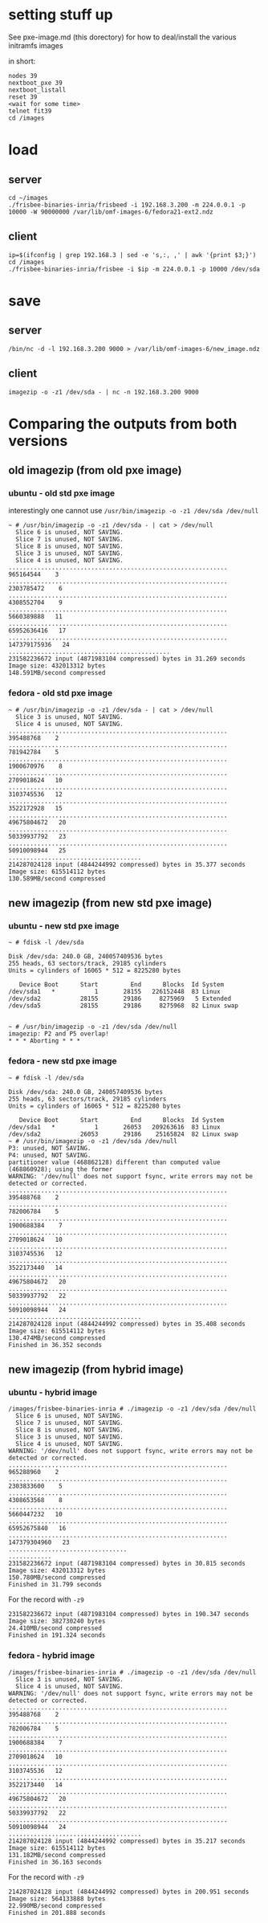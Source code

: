 # setting stuff up

See pxe-image.md (this dorectory) for how to deal/install the various initramfs images

in short:

    nodes 39
    nextboot_pxe 39
    nextboot_listall
    reset 39
    <wait for some time>
    telnet fit39
    cd /images


# load
## server
    cd ~/images
    ./frisbee-binaries-inria/frisbeed -i 192.168.3.200 -m 224.0.0.1 -p 10000 -W 90000000 /var/lib/omf-images-6/fedora21-ext2.ndz
## client
    ip=$(ifconfig | grep 192.168.3 | sed -e 's,:, ,' | awk '{print $3;}')
    cd /images
    ./frisbee-binaries-inria/frisbee -i $ip -m 224.0.0.1 -p 10000 /dev/sda

# save

## server 
    /bin/nc -d -l 192.168.3.200 9000 > /var/lib/omf-images-6/new_image.ndz
## client
    imagezip -o -z1 /dev/sda - | nc -n 192.168.3.200 9000


# Comparing the outputs from both versions

## old imagezip (from old pxe image)

### ubuntu - old std pxe image

interestingly one cannot use `/usr/bin/imagezip -o -z1 /dev/sda /dev/null`

    ~ # /usr/bin/imagezip -o -z1 /dev/sda - | cat > /dev/null
      Slice 6 is unused, NOT SAVING.
      Slice 7 is unused, NOT SAVING.
      Slice 8 is unused, NOT SAVING.
      Slice 3 is unused, NOT SAVING.
      Slice 4 is unused, NOT SAVING.
    .............................................................    965164544    3
    .............................................................   2303785472    6
    .............................................................   4308552704    9
    .............................................................   5660389888   11
    .............................................................  65952636416   17
    ............................................................. 147379175936   24
    .............................................
    231582236672 input (4871983104 compressed) bytes in 31.269 seconds
    Image size: 432013312 bytes
    148.591MB/second compressed

### fedora - old std pxe image

    ~ # /usr/bin/imagezip -o -z1 /dev/sda - | cat > /dev/null
      Slice 3 is unused, NOT SAVING.
      Slice 4 is unused, NOT SAVING.
    .............................................................    395488768    2
    .............................................................    781942784    5
    .............................................................   1900670976    8
    .............................................................   2709018624   10
    .............................................................   3103745536   12
    .............................................................   3522172928   15
    .............................................................  49675804672   20
    .............................................................  50339937792   23
    .............................................................  50910098944   25
    .....................................
    214287024128 input (4844244992 compressed) bytes in 35.377 seconds
    Image size: 615514112 bytes
    130.589MB/second compressed

## new imagezip (from new std pxe image)

### ubuntu - new std pxe image

    ~ # fdisk -l /dev/sda
    
    Disk /dev/sda: 240.0 GB, 240057409536 bytes
    255 heads, 63 sectors/track, 29185 cylinders
    Units = cylinders of 16065 * 512 = 8225280 bytes
    
       Device Boot      Start         End      Blocks  Id System
    /dev/sda1   *           1       28155   226152448  83 Linux
    /dev/sda2           28155       29186     8275969   5 Extended
    /dev/sda5           28155       29186     8275968  82 Linux swap


    ~ # /usr/bin/imagezip -o -z1 /dev/sda /dev/null
    imagezip: P2 and P5 overlap!
    * * * Aborting * * *
     
### fedora - new std pxe image


    ~ # fdisk -l /dev/sda
    
    Disk /dev/sda: 240.0 GB, 240057409536 bytes
    255 heads, 63 sectors/track, 29185 cylinders
    Units = cylinders of 16065 * 512 = 8225280 bytes
    
       Device Boot      Start         End      Blocks  Id System
    /dev/sda1   *           1       26053   209263616  83 Linux
    /dev/sda2           26053       29186    25165824  82 Linux swap
    ~ # /usr/bin/imagezip -o -z1 /dev/sda /dev/null
    P3: unused, NOT SAVING.
    P4: unused, NOT SAVING.
    partitioner value (468862128) different than computed value (468860928); using the former
    WARNING: '/dev/null' does not support fsync, write errors may not be detected or corrected.
    .............................................................    395488768    2
    .............................................................    782006784    5
    .............................................................   1900688384    7
    .............................................................   2709018624   10
    .............................................................   3103745536   12
    .............................................................   3522173440   14
    .............................................................  49675804672   20
    .............................................................  50339937792   22
    .............................................................  50910098944   24
    .....................................
    214287024128 input (4844244992 compressed) bytes in 35.408 seconds
    Image size: 615514112 bytes
    130.474MB/second compressed
    Finished in 36.352 seconds

## new imagezip (from hybrid image)

### ubuntu - hybrid image

    /images/frisbee-binaries-inria # ./imagezip -o -z1 /dev/sda /dev/null
      Slice 6 is unused, NOT SAVING.
      Slice 7 is unused, NOT SAVING.
      Slice 8 is unused, NOT SAVING.
      Slice 3 is unused, NOT SAVING.
      Slice 4 is unused, NOT SAVING.
    WARNING: '/dev/null' does not support fsync, write errors may not be detected or corrected.
    .............................................................    965288960    2
    .............................................................   2303833600    5
    .............................................................   4308653568    8
    .............................................................   5660447232   10
    .............................................................  65952675840   16
    ............................................................. 147379304960   23
    .................................
    ............
    231582236672 input (4871983104 compressed) bytes in 30.815 seconds
    Image size: 432013312 bytes
    150.780MB/second compressed
    Finished in 31.799 seconds
    
For the record with `-z9`
    
    231582236672 input (4871983104 compressed) bytes in 190.347 seconds
    Image size: 382730240 bytes
    24.410MB/second compressed
    Finished in 191.324 seconds
    
### fedora - hybrid image

    /images/frisbee-binaries-inria # ./imagezip -o -z1 /dev/sda /dev/null
      Slice 3 is unused, NOT SAVING.
      Slice 4 is unused, NOT SAVING.
    WARNING: '/dev/null' does not support fsync, write errors may not be detected or corrected.
    .............................................................    395488768    2
    .............................................................    782006784    5
    .............................................................   1900688384    7
    .............................................................   2709018624   10
    .............................................................   3103745536   12
    .............................................................   3522173440   14
    .............................................................  49675804672   20
    .............................................................  50339937792   22
    .............................................................  50910098944   24
    .....................................
    214287024128 input (4844244992 compressed) bytes in 35.217 seconds
    Image size: 615514112 bytes
    131.182MB/second compressed
    Finished in 36.163 seconds
    
 For the record with `-z9`
 
    214287024128 input (4844244992 compressed) bytes in 200.951 seconds
    Image size: 564133888 bytes
    22.990MB/second compressed
    Finished in 201.888 seconds